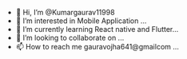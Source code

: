 - 👋 Hi, I’m @Kumargaurav11998
- 👀 I’m interested in Mobile Application ...
- 🌱 I’m currently learning React native and Flutter...
- 💞️ I’m looking to collaborate on ...
- 📫 How to reach me gauravojha641@gmailcom ...

<!---
Kumargaurav11998/Kumargaurav11998 is a ✨ special ✨ repository because its `README.md` (this file) appears on your GitHub profile.
You can click the Preview link to take a look at your changes.
--->
